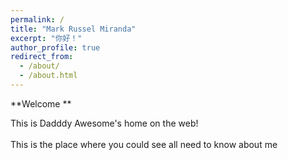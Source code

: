 ```yaml
---
permalink: /
title: "Mark Russel Miranda"
excerpt: "你好！"
author_profile: true
redirect_from: 
  - /about/
  - /about.html
---
```


**Welcome **

This is Dadddy Awesome's home on the web!
<br><br>
This is the place where you could see all need to know about me
